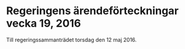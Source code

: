 # Regeringens ärendeförteckningar vecka 19, 2016

Till regeringssammanträdet torsdag den 12 maj 2016\.
